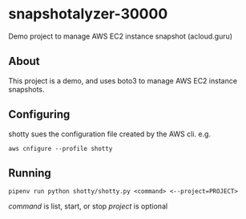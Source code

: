 # snapshotalyzer-30000
Demo project to manage AWS EC2 instance snapshot (acloud.guru)

## About

This project is a demo, and uses boto3 to manage AWS EC2 instance snapshots.

## Configuring

shotty sues the configuration file created by the AWS cli. e.g.

`aws cnfigure --profile shotty`

## Running

`pipenv run python shotty/shotty.py <command>
<--project=PROJECT>`

*command* is list, start, or stop
*project* is optional
